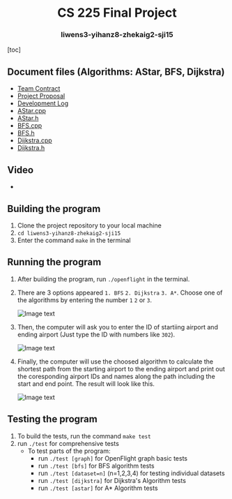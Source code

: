 <h1 align="center"> CS 225 Final Project</h1>
<h3 align="center"> liwens3-yihanz8-zhekaig2-sji15 </h1>

[toc]

## Document files (Algorithms: AStar, BFS, Dijkstra)
* [Team Contract](CONTRACT.md)
* [Project Proposal](Project_Proposal.md)
* [Development Log](Development_Log.md)
* [AStar.cpp](algorithm/AStar.cpp)
* [AStar.h](algorithm/AStar.h)
* [BFS.cpp](algorithm/BFS.cpp)
* [BFS.h](algorithm/BFS.h)
* [Dijkstra.cpp](algorithm/Dijkstra.cpp)
* [Dijkstra.h](algorithm/Dijkstra.h)

## Video
*

## Building the program
1. Clone the project repository to your local machine
2. `cd liwens3-yihanz8-zhekaig2-sji15`
3. Enter the command `make` in the terminal

## Running the program

1. After building the program, run `./openflight` in the terminal.
2. There are 3 options appeared `1. BFS` `2. Dijkstra` `3. A*`. Choose one of the algorithms by entering the number `1` `2` or `3`.

    ![Image text](https://raw.github-dev.cs.illinois.edu/cs225-sp21/liwens3-yihanz8-zhekaig2-sji15/master/assets/example_choose_algorithm.png?token=AAACUNGVVJYTOG6ZWYPZMO3ATMFYU)

3. Then, the computer will ask you to enter the ID of startiing airport and ending airport (Just type the ID with numbers like `302`).

    ![Image text](https://raw.github-dev.cs.illinois.edu/cs225-sp21/liwens3-yihanz8-zhekaig2-sji15/master/assets/example_set_airport.png?token=AAACUNBXC4TXYNHK3O7LUOLATMF26)

4. Finally, the computer will use the choosed algorithm to calculate the shortest path from the starting airport to the ending airport and print out the coresponding airport IDs and names along the path including the start and end point. The result will look like this.

    ![Image text](https://raw.github-dev.cs.illinois.edu/cs225-sp21/liwens3-yihanz8-zhekaig2-sji15/master/assets/example_result%20%20.png?token=AAACUNA7KMOUYS7P4A4EVDTATMF2E)

## Testing the program

1. To build the tests, run the command `make test`
2. run `./test` for comprehensive tests
    - To test parts of the program:
      - run `./test [graph]` for OpenFlight graph basic tests
      - run `./test [bfs]` for BFS algorithm tests
      - run `./test [dataset=n]` (n=1,2,3,4) for testing individual datasets
      - run `./test [dijkstra]` for Dijkstra's Algorithm tests
      - run `./test [astar]` for A* Algorithm tests

